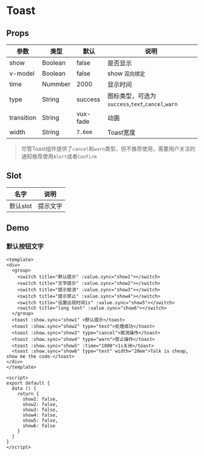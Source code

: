 # Toast

## Props

| 参数         | 类型                 | 默认       | 说明 |
| ----------- | ---------------------- | ---------- | ------- |
| show  | Boolean | false | 是否显示 |
| v-model | Boolean | false |show   `双向绑定` |
| time  | Nummber  | 2000 | 显示时间 |
| type  | String   | success | 图标类型，可选为`success`,`text`,`cancel`,`warn` |
| transition | String | vux-fade | 动画 |
| width | String | `7.6em` | Toast宽度 |

> 尽管Toast组件提供了`cancel`和`warn`类型，但不推荐使用，需要用户关注的通知推荐使用`Alert`或者`Confirm`

## Slot

| 名字         | 说明            | 
| ----------- | --------------- | 
| 默认slot | 提示文字 |



## Demo

### 默认按钮文字

``` vux height=450 components=Toast,Group,Switch
<template>
<div>
  <group>
    <switch title="默认提示" :value.sync="show1"></switch>
    <switch title="文字提示" :value.sync="show2"></switch>
    <switch title="提示取消" :value.sync="show3"></switch>
    <switch title="提示禁止" :value.sync="show4"></switch>
    <switch title="设置出现时间1s" :value.sync="show5"></switch>
    <switch title="long text" :value.sync="show6"></switch>
  </group>
  <toast :show.sync="show1" >默认提示</toast>
  <toast :show.sync="show2" type="text">处理成功</toast>
  <toast :show.sync="show3" type="cancel">取消操作</toast>
  <toast :show.sync="show4" type="warn">禁止操作</toast>
  <toast :show.sync="show5" :time="1000">1s关闭</toast>
  <toast :show.sync="show6" type="text" width="20em">Talk is cheap, show me the code.</toast>
</div>
</template>

<script>
export default {
  data () {
    return {
      show1: false,
      show2: false,
      show3: false,
      show4: false,
      show5: false,
      show6: false
    }
  }
}
</script>
```